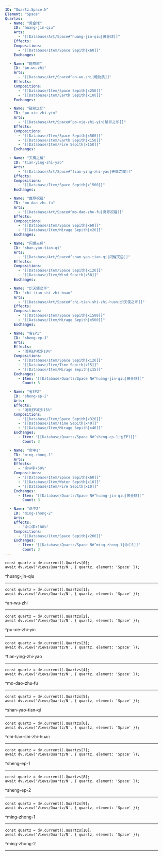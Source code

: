 ```yaml
---
ID: "Quartz.Space.N"
Element: "Space"
Quartzs:
  - Name: "黄金球"
    ID: "huang-jin-qiu"
    Arts:
      - "[[Database/Art/Space#^huang-jin-qiu|黄金球]]"
    Effects:
    Compositions:
      - "[[Database/Item/Space Sepith|x60]]"
    Exchanges:

  - Name: "暗物质"
    ID: "an-wu-zhi"
    Arts:
      - "[[Database/Art/Space#^an-wu-zhi|暗物质]]"
    Effects:
    Compositions:
      - "[[Database/Item/Space Sepith|x250]]"
      - "[[Database/Item/Earth Sepith|x100]]"
    Exchanges:

  - Name: "破邪之印"
    ID: "po-xie-zhi-yin"
    Arts:
      - "[[Database/Art/Space#^po-xie-zhi-yin|破邪之印]]"
    Effects:
    Compositions:
      - "[[Database/Item/Space Sepith|x500]]"
      - "[[Database/Item/Earth Sepith|x150]]"
      - "[[Database/Item/Fire Sepith|x150]]"
    Exchanges:

  - Name: "天鹰之耀"
    ID: "tian-ying-zhi-yao"
    Arts:
      - "[[Database/Art/Space#^tian-ying-zhi-yao|天鹰之耀]]"
    Effects:
    Compositions:
      - "[[Database/Item/Space Sepith|x1500]]"
    Exchanges:

  - Name: "魔导祝福"
    ID: "mo-dao-zhu-fu"
    Arts:
      - "[[Database/Art/Space#^mo-dao-zhu-fu|魔导祝福]]"
    Effects:
    Compositions:
      - "[[Database/Item/Space Sepith|x60]]"
      - "[[Database/Item/Mirage Sepith|x20]]"
    Exchanges:

  - Name: "闪耀天启"
    ID: "shan-yao-tian-qi"
    Arts:
      - "[[Database/Art/Space#^shan-yao-tian-qi|闪耀天启]]"
    Effects:
    Compositions:
      - "[[Database/Item/Space Sepith|x120]]"
      - "[[Database/Item/Wind Sepith|x30]]"
    Exchanges:

  - Name: "炽天使之环"
    ID: "chi-tian-shi-zhi-huan"
    Arts:
      - "[[Database/Art/Space#^chi-tian-shi-zhi-huan|炽天使之环]]"
    Effects:
    Compositions:
      - "[[Database/Item/Space Sepith|x1500]]"
      - "[[Database/Item/Mirage Sepith|x500]]"
    Exchanges:

  - Name: "省EP1"
    ID: "sheng-ep-1"
    Arts:
    Effects:
      - "消耗EP减少10%"
    Compositions:
      - "[[Database/Item/Space Sepith|x120]]"
      - "[[Database/Item/Time Sepith|x15]]"
      - "[[Database/Item/Mirage Sepith|x15]]"
    Exchanges:
      - Item: "[[Database/Quartz/Space N#^huang-jin-qiu|黄金球]]"
        Count: 3

  - Name: "省EP2"
    ID: "sheng-ep-2"
    Arts:
    Effects:
      - "消耗EP减少15%"
    Compositions:
      - "[[Database/Item/Space Sepith|x320]]"
      - "[[Database/Item/Time Sepith|x40]]"
      - "[[Database/Item/Mirage Sepith|x40]]"
    Exchanges:
      - Item: "[[Database/Quartz/Space N#^sheng-ep-1|省EP1]]"
        Count: 3

  - Name: "命中1"
    ID: "ming-zhong-1"
    Arts:
    Effects:
      - "命中率+50%"
    Compositions:
      - "[[Database/Item/Space Sepith|x60]]"
      - "[[Database/Item/Water Sepith|x10]]"
      - "[[Database/Item/Fire Sepith|x10]]"
    Exchanges:
      - Item: "[[Database/Quartz/Space N#^huang-jin-qiu|黄金球]]"
        Count: 3

  - Name: "命中2"
    ID: "ming-zhong-2"
    Arts:
    Effects:
      - "命中率+100%"
    Compositions:
      - "[[Database/Item/Space Sepith|x200]]"
    Exchanges:
      - Item: "[[Database/Quartz/Space N#^ming-zhong-1|命中1]]"
        Count: 3
---
```

```dataviewjs
const quartz = dv.current().Quartzs[0];
await dv.view('Views/Quartz/N', { quartz, element: 'Space' });
```
^huang-jin-qiu

---

```dataviewjs
const quartz = dv.current().Quartzs[1];
await dv.view('Views/Quartz/N', { quartz, element: 'Space' });
```
^an-wu-zhi

---

```dataviewjs
const quartz = dv.current().Quartzs[2];
await dv.view('Views/Quartz/N', { quartz, element: 'Space' });
```
^po-xie-zhi-yin

---

```dataviewjs
const quartz = dv.current().Quartzs[3];
await dv.view('Views/Quartz/N', { quartz, element: 'Space' });
```
^tian-ying-zhi-yao

---

```dataviewjs
const quartz = dv.current().Quartzs[4];
await dv.view('Views/Quartz/N', { quartz, element: 'Space' });
```
^mo-dao-zhu-fu

---

```dataviewjs
const quartz = dv.current().Quartzs[5];
await dv.view('Views/Quartz/N', { quartz, element: 'Space' });
```
^shan-yao-tian-qi

---

```dataviewjs
const quartz = dv.current().Quartzs[6];
await dv.view('Views/Quartz/N', { quartz, element: 'Space' });
```
^chi-tian-shi-zhi-huan

---

```dataviewjs
const quartz = dv.current().Quartzs[7];
await dv.view('Views/Quartz/N', { quartz, element: 'Space' });
```
^sheng-ep-1

---

```dataviewjs
const quartz = dv.current().Quartzs[8];
await dv.view('Views/Quartz/N', { quartz, element: 'Space' });
```
^sheng-ep-2

---

```dataviewjs
const quartz = dv.current().Quartzs[9];
await dv.view('Views/Quartz/N', { quartz, element: 'Space' });
```
^ming-zhong-1

---

```dataviewjs
const quartz = dv.current().Quartzs[10];
await dv.view('Views/Quartz/N', { quartz, element: 'Space' });
```
^ming-zhong-2

---

